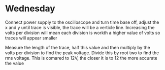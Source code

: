 # Wednesday

Connect power supply to the oscilloscope and turn time base off, adjust the x and y until trace is visible, the trace will be a verticle line.
Increasing the volts per division will mean each division is workth a higher value of volts so traces will appear smaller

Measure the length of the trace, half this value and then multiply by the volts per division to find the peak voltage. Divide this by root two to find the rms voltage. This is comared to 12V, the closer it is to 12 the more accurate the value 